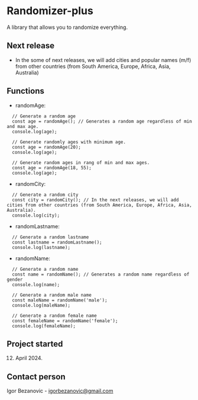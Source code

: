 # Randomizer-plus

A library that allows you to randomize everything.

## Next release
  -  In the some of next releases, we will add cities and popular names (m/f) from other countries (from South America, Europe, Africa, Asia, Australia)

## Functions
  - randomAge:
  ```
    // Generate a random age
    const age = randomAge(); // Generates a random age regardless of min and max age.
    console.log(age);

    // Generate randomly ages with minimum age.
    const age = randomAge(20);
    console.log(age);

    // Generate random ages in rang of min and max ages.
    const age = randomAge(18, 55);
    console.log(age);
  ```
  - randomCity:
  ```
    // Generate a random city
    const city = randomCity(); // In the next releases, we will add cities from other countries (from South America, Europe, Africa, Asia, Australia).
    console.log(city);
  ```
  - randomLastname:
  ```
    // Generate a random lastname
    const lastname = randomLastname();
    console.log(lastname);
  ```
  - randomName:
  ```
    // Generate a random name
    const name = randomName(); // Generates a random name regardless of gender
    console.log(name);

    // Generate a random male name
    const maleName = randomName('male');
    console.log(maleName);

    // Generate a random female name
    const femaleName = randomName('female');
    console.log(femaleName);
  ```

## Project started
  12. April 2024.

## Contact person
Igor Bezanovic - igorbezanovic@gmail.com